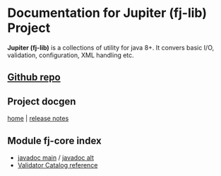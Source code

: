 # Documentation for Jupiter (fj-lib) Project

**Jupiter (fj-lib)** is a collections of utility for java 8+. It convers basic I/O, validation, configuration, XML handling etc.

## [Github repo](https://github.com/fugerit-org/fj-lib)

## Project docgen
[home](https://www.fugerit.org/data/java/doc/jupiter/) | [release notes](https://www.fugerit.org/data/java/doc/jupiter/release-notes.html) 

## Module fj-core index

* [javadoc main](https://www.fugerit.org/data/java/javadoc/fj-core/overview-summary.html) / [javadoc alt](https://javadoc.io/doc/org.fugerit.java/fj-core/latest/index.html)
* [Validator Catalog reference](docs/validator/index.md)